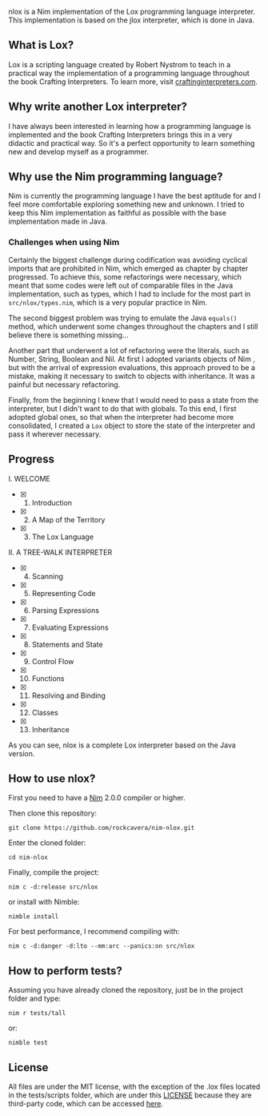 nlox is a Nim implementation of the Lox programming language interpreter. This implementation is based on the jlox interpreter, which is done in Java.

## What is Lox?
Lox is a scripting language created by Robert Nystrom to teach in a practical way the implementation of a programming language throughout the book Crafting Interpreters. To learn more, visit [craftinginterpreters.com](https://www.craftinginterpreters.com/).

## Why write another Lox interpreter?
I have always been interested in learning how a programming language is implemented and the book Crafting Interpreters brings this in a very didactic and practical way. So it's a perfect opportunity to learn something new and develop myself as a programmer.

## Why use the Nim programming language?
Nim is currently the programming language I have the best aptitude for and I feel more comfortable exploring something new and unknown. I tried to keep this Nim implementation as faithful as possible with the base implementation made in Java.

### Challenges when using Nim
Certainly the biggest challenge during codification was avoiding cyclical imports that are prohibited in Nim, which emerged as chapter by chapter progressed. To achieve this, some refactorings were necessary, which meant that some codes were left out of comparable files in the Java implementation, such as types, which I had to include for the most part in `src/nlox/types.nim`, which is a very popular practice in Nim.

The second biggest problem was trying to emulate the Java `equals()` method, which underwent some changes throughout the chapters and I still believe there is something missing...

Another part that underwent a lot of refactoring were the literals, such as Number, String, Boolean and Nil. At first I adopted variants objects of Nim , but with the arrival of expression evaluations, this approach proved to be a mistake, making it necessary to switch to objects with inheritance. It was a painful but necessary refactoring.

Finally, from the beginning I knew that I would need to pass a state from the interpreter, but I didn't want to do that with globals. To this end, I first adopted global ones, so that when the interpreter had become more consolidated, I created a `Lox` object to store the state of the interpreter and pass it wherever necessary.

## Progress
I. WELCOME
- [x] 1. Introduction
- [x] 2. A Map of the Territory
- [x] 3. The Lox Language

II. A TREE-WALK INTERPRETER
- [x] 4. Scanning
- [x] 5. Representing Code
- [x] 6. Parsing Expressions
- [x] 7. Evaluating Expressions
- [x] 8. Statements and State
- [x] 9. Control Flow
- [x] 10. Functions
- [x] 11. Resolving and Binding
- [x] 12. Classes
- [x] 13. Inheritance

As you can see, nlox is a complete Lox interpreter based on the Java version.

## How to use nlox?
First you need to have a [Nim](https://nim-lang.org/install.html "Nim") 2.0.0 compiler or higher.

Then clone this repository:
```
git clone https://github.com/rockcavera/nim-nlox.git
```

Enter the cloned folder:
```
cd nim-nlox
```

Finally, compile the project:
```
nim c -d:release src/nlox
```

or install with Nimble:
```
nimble install
```

For best performance, I recommend compiling with:
```
nim c -d:danger -d:lto --mm:arc --panics:on src/nlox
```

## How to perform tests?
Assuming you have already cloned the repository, just be in the project folder and type:
```
nim r tests/tall
```

or:
```
nimble test
```

## License
All files are under the MIT license, with the exception of the .lox files located in the tests/scripts folder, which are under this [LICENSE](/tests/scripts/LICENSE) because they are third-party code, which can be accessed [here](https://github.com/munificent/craftinginterpreters/tree/master/test).
